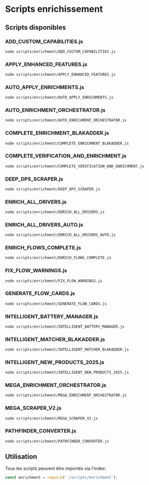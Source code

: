 # Scripts enrichissement

## Scripts disponibles

### ADD_CUSTOM_CAPABILITIES.js

```bash
node scripts/enrichment/ADD_CUSTOM_CAPABILITIES.js
```

### APPLY_ENHANCED_FEATURES.js

```bash
node scripts/enrichment/APPLY_ENHANCED_FEATURES.js
```

### AUTO_APPLY_ENRICHMENTS.js

```bash
node scripts/enrichment/AUTO_APPLY_ENRICHMENTS.js
```

### AUTO_ENRICHMENT_ORCHESTRATOR.js

```bash
node scripts/enrichment/AUTO_ENRICHMENT_ORCHESTRATOR.js
```

### COMPLETE_ENRICHMENT_BLAKADDER.js

```bash
node scripts/enrichment/COMPLETE_ENRICHMENT_BLAKADDER.js
```

### COMPLETE_VERIFICATION_AND_ENRICHMENT.js

```bash
node scripts/enrichment/COMPLETE_VERIFICATION_AND_ENRICHMENT.js
```

### DEEP_DPS_SCRAPER.js

```bash
node scripts/enrichment/DEEP_DPS_SCRAPER.js
```

### ENRICH_ALL_DRIVERS.js

```bash
node scripts/enrichment/ENRICH_ALL_DRIVERS.js
```

### ENRICH_ALL_DRIVERS_AUTO.js

```bash
node scripts/enrichment/ENRICH_ALL_DRIVERS_AUTO.js
```

### ENRICH_FLOWS_COMPLETE.js

```bash
node scripts/enrichment/ENRICH_FLOWS_COMPLETE.js
```

### FIX_FLOW_WARNINGS.js

```bash
node scripts/enrichment/FIX_FLOW_WARNINGS.js
```

### GENERATE_FLOW_CARDS.js

```bash
node scripts/enrichment/GENERATE_FLOW_CARDS.js
```

### INTELLIGENT_BATTERY_MANAGER.js

```bash
node scripts/enrichment/INTELLIGENT_BATTERY_MANAGER.js
```

### INTELLIGENT_MATCHER_BLAKADDER.js

```bash
node scripts/enrichment/INTELLIGENT_MATCHER_BLAKADDER.js
```

### INTELLIGENT_NEW_PRODUCTS_2025.js

```bash
node scripts/enrichment/INTELLIGENT_NEW_PRODUCTS_2025.js
```

### MEGA_ENRICHMENT_ORCHESTRATOR.js

```bash
node scripts/enrichment/MEGA_ENRICHMENT_ORCHESTRATOR.js
```

### MEGA_SCRAPER_V2.js

```bash
node scripts/enrichment/MEGA_SCRAPER_V2.js
```

### PATHFINDER_CONVERTER.js

```bash
node scripts/enrichment/PATHFINDER_CONVERTER.js
```


## Utilisation

Tous les scripts peuvent être importés via l'index:

```javascript
const enrichment = require('./scripts/enrichment');
```
